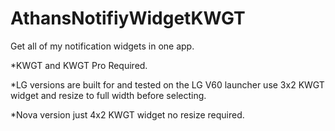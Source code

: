 # AthansNotifiyWidgetKWGT
Get all of my notification widgets in one app.

*KWGT and KWGT Pro Required.

*LG versions are built for and tested on the LG V60 launcher use 3x2 KWGT widget and resize to full width before selecting.

*Nova version just 4x2 KWGT widget no resize required.

